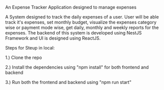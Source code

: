 An Expense Tracker Application designed to manage expenses

A System designed to track the daily expenses of a user.
User will be able track it's expenses, set monthly budget, visualize the expenses category wise or payment mode wise, get daily, monthly
and weekly reports for the expenses.
The backend of this system is developed using NestJS Framework and UI is designed using ReactJS.

Steps for Steup in local:

1.) Clone the repo

2.) Install the dependencies using "npm install" for both frontend and backend

3.) Run both the frontend and backend using "npm run start"

